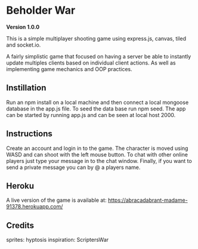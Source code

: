 # Beholder War

**Version 1.0.0**

This is a simple multiplayer shooting game using express.js, canvas, tiled and socket.io.

A fairly simplistic game that focused on having a server be able to instantly update multiples clients based on individual client actions. As well as implementing game mechanics and OOP practices.

## Instillation

Run an npm install on a local machine and then connect a local mongoose database in the app.js file. To seed the data base run npm seed. The app can be started by running app.js and can be seen at local host 2000.

## Instructions

Create an account and login in to the game. The character is moved using WASD and can shoot with the left mouse button. To chat with other online players just type your message in to the chat window. Finally, if you want to send a private message you can by @ a players name.

## Heroku

A live version of the game is available at: https://abracadabrant-madame-91378.herokuapp.com/

## Credits

sprites: hyptosis
inspiration: ScriptersWar
